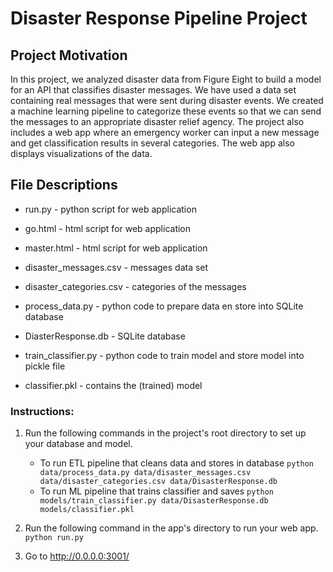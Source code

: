 # Disaster Response Pipeline Project

## Project Motivation
In this project, we analyzed disaster data from Figure Eight to build a model for an API that classifies disaster messages. We have used a data set containing real messages that were sent during disaster events. We created a machine learning pipeline to categorize these events so that we can send the messages to an appropriate disaster relief agency. The project also includes a web app where an emergency worker can input a new message and get classification results in several categories. The web app also displays visualizations of the data.

## File Descriptions
* run.py - python script for web application
* go.html - html script for web application
* master.html - html script for web application

* disaster_messages.csv - messages data set
* disaster_categories.csv - categories of the messages
* process_data.py - python code to prepare data en store into SQLite database
* DiasterResponse.db - SQLite database

* train_classifier.py - python code to train model and store model into pickle file
* classifier.pkl - contains the (trained) model

### Instructions:
1. Run the following commands in the project's root directory to set up your database and model.

    - To run ETL pipeline that cleans data and stores in database
        `python data/process_data.py data/disaster_messages.csv data/disaster_categories.csv data/DisasterResponse.db`
    - To run ML pipeline that trains classifier and saves
        `python models/train_classifier.py data/DisasterResponse.db models/classifier.pkl`

2. Run the following command in the app's directory to run your web app.
    `python run.py`

3. Go to http://0.0.0.0:3001/
